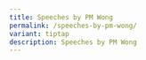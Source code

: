 ```yaml
---
title: Speeches by PM Wong
permalink: /speeches-by-pm-wong/
variant: tiptap
description: Speeches by PM Wong
---
```

